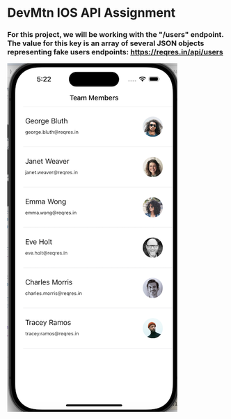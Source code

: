 # DevMtn IOS API Assignment

### For this project, we will be working with the "/users" endpoint. The value for this key is an array of several JSON objects representing fake users endpoints: https://reqres.in/api/users

![DMNetworking](
https://github.com/GravviSoft/DvMtn-Networking/blob/main/phoneapi.png)